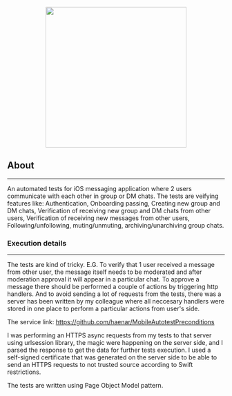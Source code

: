 <p align="center">
      <img src="https://i.ibb.co/bRhNT9w/Open-icon.jpg" width="326">
</p>

## About
---

An automated tests for iOS messaging application where 2 users communicate with each other in group or DM chats. The tests are veifying features like: Authentication, Onboarding passing, Creating new group and DM chats, Verification of receiving new group and DM chats from other users, Verification of receiving new messages from other users, Following/unfollowing, muting/unmuting, archiving/unarchiving group chats.

### Execution details
---

The tests are kind of tricky. E.G. To verify that 1 user received a message from other user, the message itself needs to be moderated and after moderation approval it will appear in a particular chat. To approve a message there should be performed a couple of actions by triggering http handlers. And to avoid sending a lot of requests from the tests, there was a server has been written by my colleague where all neccesary handlers were stored in one place to perform a particular actions from user's side.

The service link: https://github.com/haenar/MobileAutotestPreconditions

I was performing an HTTPS async requests from my tests to that server using urlsession library, the magic were happening on the server side, and I parsed the response to get the data for further tests execution. I used a self-signed certificate that was generated on the server side to be able to send an HTTPS requests to not trusted source according to Swift restrictions.

The tests are written using Page Object Model pattern.
